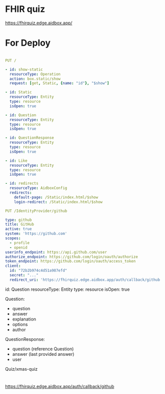 # FHIR quiz

https://fhirquiz.edge.aidbox.app/



# For Deploy

```yaml

PUT /

- id: show-static
  resourceType: Operation
  action: box.static/show
  request: [get, Static, {name: "id"}, "$show"]

- id: Static
  resourceType: Entity
  type: resource
  isOpen: true

- id: Question
  resourceType: Entity
  type: resource
  isOpen: true

- id: QuestionResponse
  resourceType: Entity
  type: resource
  isOpen: true

- id: Like
  resourceType: Entity
  type: resource
  isOpen: true

- id: redirects
  resourceType: AidboxConfig
  redirects:
    default-page: /Static/index.html/$show
    login-redirect: /Static/index.html/$show
```

```yaml
PUT /IdentityProvider/github

type: github
title: GitHub
active: true
system: 'https://github.com'
scopes:
  - profile
  - openid
userinfo_endpoint: https://api.github.com/user
authorize_endpoint: https://github.com/login/oauth/authorize
token_endpoint: https://github.com/login/oauth/access_token
client:
  id: "72b2b974c4d51a987efd"
  secret: "..."
  redirect_uri: 'https://fhirquiz.edge.aidbox.app/auth/callback/github'
```

id: Question
resourceType: Entity
type: resource
isOpen: true

Question:

- question
- answer
- explanation
- options
- author

QuestionResponse:

- question (reference Question)
- answer (last provided answer)
- user

Quiz/xmas-quiz

#

https://fhirquiz.edge.aidbox.app/auth/callback/github
